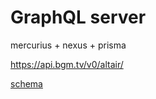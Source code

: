 # GraphQL server

mercurius + nexus + prisma

<https://api.bgm.tv/v0/altair/>

[schema](./lib/graphql/schema.gen.graphql)

